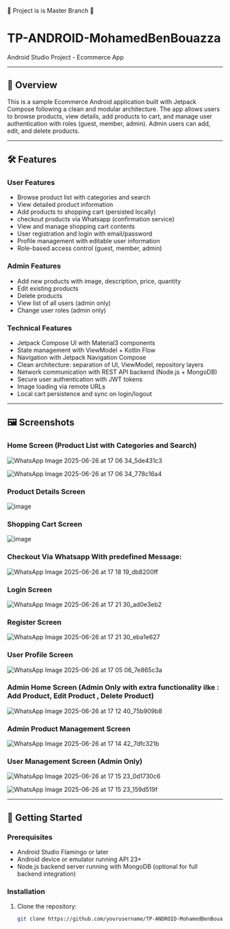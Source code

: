 🚀 Project is is Master Branch 🚀
# TP-ANDROID-MohamedBenBouazza

Android Studio Project - Ecommerce App

---

## 📌 Overview

This is a sample Ecommerce Android application built with Jetpack Compose following a clean and modular architecture. The app allows users to browse products, view details, add products to cart, and manage user authentication with roles (guest, member, admin). Admin users can add, edit, and delete products.

---

## 🛠 Features

### User Features

- Browse product list with categories and search
- View detailed product information
- Add products to shopping cart (persisted locally)
- checkout products via Whatsapp (confirmation service)
- View and manage shopping cart contents
- User registration and login with email/password
- Profile management with editable user information
- Role-based access control (guest, member, admin)

### Admin Features

- Add new products with image, description, price, quantity
- Edit existing products
- Delete products
- View list of all users (admin only)
- Change user roles (admin only)

### Technical Features

- Jetpack Compose UI with Material3 components
- State management with ViewModel + Kotlin Flow
- Navigation with Jetpack Navigation Compose
- Clean architecture: separation of UI, ViewModel, repository layers
- Network communication with REST API backend (Node.js + MongoDB)
- Secure user authentication with JWT tokens
- Image loading via remote URLs
- Local cart persistence and sync on login/logout

---

## 🖼 Screenshots

### Home Screen (Product List with Categories and Search)


![WhatsApp Image 2025-06-26 at 17 06 34_5de431c3](https://github.com/user-attachments/assets/9d00609d-2d2f-4f26-a7e6-b4471d4ee8e0)

![WhatsApp Image 2025-06-26 at 17 06 34_778c16a4](https://github.com/user-attachments/assets/ef99f387-fd6f-4cc2-a91e-46aa4cfe797a)



### Product Details Screen

![image](https://github.com/user-attachments/assets/2a3e470a-2922-4957-9d10-665dbb538b6f)

### Shopping Cart Screen

![image](https://github.com/user-attachments/assets/122619b5-2e48-4a80-ab4f-c0ccbfb822ca)


### Checkout Via Whatsapp With predefined Message:

![WhatsApp Image 2025-06-26 at 17 18 19_db8200ff](https://github.com/user-attachments/assets/408fc23a-55e6-4fb9-bc9f-1d6d383fbf46)


### Login Screen

![WhatsApp Image 2025-06-26 at 17 21 30_ad0e3eb2](https://github.com/user-attachments/assets/be18ac16-1fa1-41c7-9191-5753fc2b1b19)

### Register Screen

![WhatsApp Image 2025-06-26 at 17 21 30_eba1e627](https://github.com/user-attachments/assets/7a605fb4-34e1-4039-a597-614099a95052)



### User Profile Screen

![WhatsApp Image 2025-06-26 at 17 05 06_7e865c3a](https://github.com/user-attachments/assets/bf289a13-41ef-4390-9468-4bcab1491370)

### Admin Home Screen (Admin Only with extra functionality ilke : Add Product, Edit Product , Delete Product)

![WhatsApp Image 2025-06-26 at 17 12 40_75b909b8](https://github.com/user-attachments/assets/3ef2395d-20d4-4b81-ad32-d61d41d5d47a)

### Admin Product Management Screen

![WhatsApp Image 2025-06-26 at 17 14 42_7dfc321b](https://github.com/user-attachments/assets/d3145744-f333-40fc-90bf-318377f76f7d)


### User Management Screen (Admin Only)

![WhatsApp Image 2025-06-26 at 17 15 23_0d1730c6](https://github.com/user-attachments/assets/f1e4e121-5e4c-48ae-a98c-d9783b1abfec)

![WhatsApp Image 2025-06-26 at 17 15 23_159d519f](https://github.com/user-attachments/assets/21619209-e19c-4e13-be13-de8a301a8c47)

---

## 🚀 Getting Started

### Prerequisites

- Android Studio Flamingo or later
- Android device or emulator running API 23+
- Node.js backend server running with MongoDB (optional for full backend integration)

### Installation

1. Clone the repository:

   ```bash
   git clone https://github.com/yourusername/TP-ANDROID-MohamedBenBouazza.git
